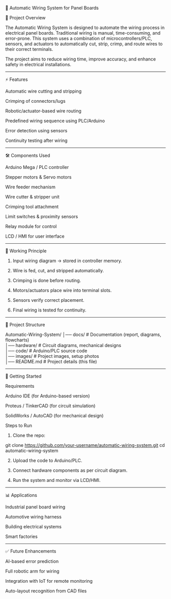 

🔌 Automatic Wiring System for Panel Boards

📌 Project Overview

The Automatic Wiring System is designed to automate the wiring process in electrical panel boards. Traditional wiring is manual, time-consuming, and error-prone. This system uses a combination of microcontrollers/PLC, sensors, and actuators to automatically cut, strip, crimp, and route wires to their correct terminals.

The project aims to reduce wiring time, improve accuracy, and enhance safety in electrical installations.


---

⚡ Features

Automatic wire cutting and stripping

Crimping of connectors/lugs

Robotic/actuator-based wire routing

Predefined wiring sequence using PLC/Arduino

Error detection using sensors

Continuity testing after wiring



---

🛠️ Components Used

Arduino Mega / PLC controller

Stepper motors & Servo motors

Wire feeder mechanism

Wire cutter & stripper unit

Crimping tool attachment

Limit switches & proximity sensors

Relay module for control

LCD / HMI for user interface



---

🔧 Working Principle

1. Input wiring diagram → stored in controller memory.


2. Wire is fed, cut, and stripped automatically.


3. Crimping is done before routing.


4. Motors/actuators place wire into terminal slots.


5. Sensors verify correct placement.


6. Final wiring is tested for continuity.




---

📂 Project Structure

Automatic-Wiring-System/
│── docs/                # Documentation (report, diagrams, flowcharts)  
│── hardware/            # Circuit diagrams, mechanical designs  
│── code/                # Arduino/PLC source code  
│── images/              # Project images, setup photos  
│── README.md            # Project details (this file)


---

🚀 Getting Started

Requirements

Arduino IDE (for Arduino-based version)

Proteus / TinkerCAD (for circuit simulation)

SolidWorks / AutoCAD (for mechanical design)


Steps to Run

1. Clone the repo:

git clone https://github.com/your-username/automatic-wiring-system.git
cd automatic-wiring-system


2. Upload the code to Arduino/PLC.


3. Connect hardware components as per circuit diagram.


4. Run the system and monitor via LCD/HMI.




---

📊 Applications

Industrial panel board wiring

Automotive wiring harness

Building electrical systems

Smart factories



---

✅ Future Enhancements

AI-based error prediction

Full robotic arm for wiring

Integration with IoT for remote monitoring

Auto-layout recognition from CAD files





